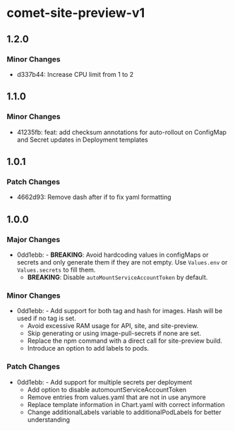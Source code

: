 # comet-site-preview-v1

## 1.2.0

### Minor Changes

-   d337b44: Increase CPU limit from 1 to 2

## 1.1.0

### Minor Changes

-   41235fb: feat: add checksum annotations for auto-rollout on ConfigMap and Secret updates in Deployment templates

## 1.0.1

### Patch Changes

-   4662d93: Remove dash after if to fix yaml formatting

## 1.0.0

### Major Changes

-   0dd1ebb: - **BREAKING**: Avoid hardcoding values in configMaps or secrets and only generate them if they are not empty. Use `Values.env` or `Values.secrets` to fill them.
    -   **BREAKING**: Disable `autoMountServiceAccountToken` by default.

### Minor Changes

-   0dd1ebb: - Add support for both tag and hash for images. Hash will be used if no tag is set.
    -   Avoid excessive RAM usage for API, site, and site-preview.
    -   Skip generating or using image-pull-secrets if none are set.
    -   Replace the npm command with a direct call for site-preview build.
    -   Introduce an option to add labels to pods.

### Patch Changes

-   0dd1ebb: - Add support for multiple secrets per deployment
    -   Add option to disable automountServiceAccountToken
    -   Remove entries from values.yaml that are not in use anymore
    -   Replace template information in Chart.yaml with correct information
    -   Change additionalLabels variable to additionalPodLabels for better understanding
